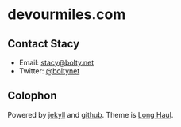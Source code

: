 # devourmiles.com

## Contact Stacy

* Email: stacy@bolty.net
* Twitter: [@boltynet](http://twitter.com/boltynet)

## Colophon

Powered by [jekyll](http://jekyllrb.com) and [github](http://github.com). Theme is [Long Haul](https://github.com/brianmaierjr/long-haul).
